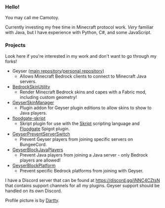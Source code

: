 ### Hello!

You may call me Camotoy.

Currently investing my free time in Minecraft protocol work. *Very* familiar with Java, but I have experience with Python, C#, and some JavaScript.

### Projects

Look here if you're interested in my work and don't want to go through my forks!

- Geyser ([main repository](https://github.com/GeyserMC/Geyser/)/[personal repository](https://github.com/Camotoy/Geyser/))
  - Allows Minecraft Bedrock clients to connect to Minecraft Java servers.
- [BedrockSkinUtility](https://github.com/Camotoy/BedrockSkinUtility)
  - Render Minecraft Bedrock skins and capes with a Fabric mod, including custom geometry!
- [GeyserSkinManager](https://github.com/Camotoy/GeyserSkinManager)
  - Plugin addon for Geyser plugin editions to allow skins to show to Java players. 
- [floodgate-skript](https://github.com/Camotoy/floodgate-skript)
  - Skript plugin for use with the [Skript](https://github.com/SkriptLang/Skript) scripting language and [Floodgate](https://github.com/GeyserMC/Floodgate/) Spigot plugin.
- [GeyserPreventServerSwitch](https://github.com/Camotoy/GeyserPreventServerSwitch)
  - Prevent Geyser players from joining specific servers on BungeeCord.
- [GeyserBlockJavaPlayers](https://github.com/Camotoy/GeyserBlockJavaPlayers)
  - Prevent Java players from joining a Java server - only Bedrock players are allowed!
- [GeyserBlockPlatform](https://github.com/Camotoy/GeyserBlockPlatform)
  - Prevent specific Bedrock platforms from joining with Geyser.
  
I have a Discord server that can be found at https://discord.gg/jNNC4CZtsN that contains support channels for all my plugins. Geyser support should be handled on its own Discord.

Profile picture is by [Dartty](https://www.deviantart.com/dartty/art/Kanaya-364815353).

<!--
Well hello you special little source snooper. :eyes:

**DoctorMacc/DoctorMacc** is a ✨ _special_ ✨ repository because its `README.md` (this file) appears on your GitHub profile.

Here are some ideas to get you started:

- 🔭 I’m currently working on ...
- 🌱 I’m currently learning ...
- 👯 I’m looking to collaborate on ...
- 🤔 I’m looking for help with ...
- 💬 Ask me about ...
- 📫 How to reach me: ...
- 😄 Pronouns: ...
- ⚡ Fun fact: ...
-->
